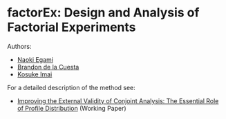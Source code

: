 # factorEx: Design and Analysis of Factorial Experiments

Authors: 

- [Naoki Egami](https://scholar.princeton.edu/negami/)
- [Brandon de la Cuesta](https://www.brandondelacuesta.com//)
- [Kosuke Imai](https://imai.fas.harvard.edu/)

For a detailed description of the method see: 

 - [Improving the External Validity of Conjoint Analysis: The Essential Role of Profile Distribution](https://imai.fas.harvard.edu/research/files/conjoint.pdf)  (Working Paper)
